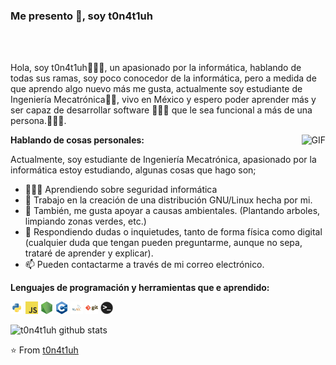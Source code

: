 ###  Me presento 👋, soy t0n4t1uh

<br />
<br />


Hola, soy t0n4t1uh🙍🏽‍♂️, un apasionado por la informática, hablando de todas sus ramas, soy poco conocedor de la informática, pero a medida de que aprendo algo nuevo más me gusta, actualmente soy estudiante de Ingeniería Mecatrónica👨🏽‍, vivo en México y espero poder aprender más y ser capaz de desarrollar software 👨🏽‍💼 que le sea funcional a más de una persona.👨🏽‍💼. 

  <img align="right" alt="GIF" src="https://i.pinimg.com/originals/e4/26/70/e426702edf874b181aced1e2fa5c6cde.gif" />

**Hablando de cosas personales:**

Actualmente, soy estudiante de Ingeniería Mecatrónica, apasionado por la informática estoy estudiando, algunas cosas que hago son;
- 👨🏽‍💻 Aprendiendo sobre seguridad informática
- 💼 Trabajo en la creación de una distribución GNU/Linux hecha por mi.
- 🌱 También, me gusta apoyar a causas ambientales. (Plantando arboles, limpiando zonas verdes, etc.)
- 💬  Respondiendo dudas o inquietudes, tanto de forma física como digital (cualquier duda que tengan pueden preguntarme, aunque no sepa, trataré de aprender y explicar).
- 📫  Pueden contactarme a través de mi correo electrónico.


**Lenguajes de programación y herramientas que e aprendido:**  

<code><img height="20" src="https://raw.githubusercontent.com/github/explore/80688e429a7d4ef2fca1e82350fe8e3517d3494d/topics/python/python.png"></code>
<code><img height="20" src="https://raw.githubusercontent.com/github/explore/80688e429a7d4ef2fca1e82350fe8e3517d3494d/topics/javascript/javascript.png"></code>
<code><img height="20" src="https://raw.githubusercontent.com/github/explore/80688e429a7d4ef2fca1e82350fe8e3517d3494d/topics/nodejs/nodejs.png"></code>
<code><img height="20" src="https://raw.githubusercontent.com/github/explore/80688e429a7d4ef2fca1e82350fe8e3517d3494d/topics/cpp/cpp.png"></code>
<code><img height="20" src="https://raw.githubusercontent.com/github/explore/80688e429a7d4ef2fca1e82350fe8e3517d3494d/topics/mysql/mysql.png"></code>
<code><img height="20" src="https://raw.githubusercontent.com/github/explore/80688e429a7d4ef2fca1e82350fe8e3517d3494d/topics/git/git.png"></code>
<code><img height="20" src="https://raw.githubusercontent.com/github/explore/80688e429a7d4ef2fca1e82350fe8e3517d3494d/topics/terminal/terminal.png"></code>

![t0n4t1uh github stats](https://github-readme-stats.vercel.app/api?username=t0n4t1uh&show_icons=true&hide_border=true)

⭐️ From [t0n4t1uh](https://github.com/t0n4t1uh)
